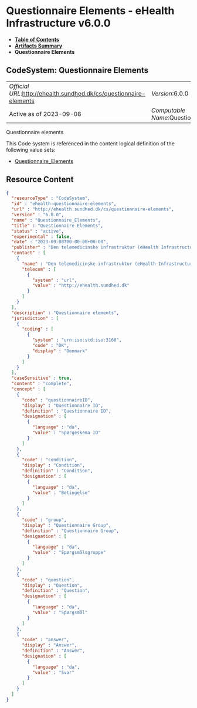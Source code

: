 # Questionnaire Elements - eHealth Infrastructure v6.0.0

* [**Table of Contents**](toc.md)
* [**Artifacts Summary**](artifacts.md)
* **Questionnaire Elements**

## CodeSystem: Questionnaire Elements 

| | |
| :--- | :--- |
| *Official URL*:http://ehealth.sundhed.dk/cs/questionnaire-elements | *Version*:6.0.0 |
| Active as of 2023-09-08 | *Computable Name*:Questionnaire_Elements |

 
Questionnaire elements 

 This Code system is referenced in the content logical definition of the following value sets: 

* [Questionnaire_Elements](ValueSet-ehealth-questionnaire-elements.md)



## Resource Content

```json
{
  "resourceType" : "CodeSystem",
  "id" : "ehealth-questionnaire-elements",
  "url" : "http://ehealth.sundhed.dk/cs/questionnaire-elements",
  "version" : "6.0.0",
  "name" : "Questionnaire_Elements",
  "title" : "Questionnaire Elements",
  "status" : "active",
  "experimental" : false,
  "date" : "2023-09-08T00:00:00+00:00",
  "publisher" : "Den telemedicinske infrastruktur (eHealth Infrastructure)",
  "contact" : [
    {
      "name" : "Den telemedicinske infrastruktur (eHealth Infrastructure)",
      "telecom" : [
        {
          "system" : "url",
          "value" : "http://ehealth.sundhed.dk"
        }
      ]
    }
  ],
  "description" : "Questionnaire elements",
  "jurisdiction" : [
    {
      "coding" : [
        {
          "system" : "urn:iso:std:iso:3166",
          "code" : "DK",
          "display" : "Denmark"
        }
      ]
    }
  ],
  "caseSensitive" : true,
  "content" : "complete",
  "concept" : [
    {
      "code" : "questionnaireID",
      "display" : "Questionnaire ID",
      "definition" : "Questionnaire ID",
      "designation" : [
        {
          "language" : "da",
          "value" : "Spørgeskema ID"
        }
      ]
    },
    {
      "code" : "condition",
      "display" : "Condition",
      "definition" : "Condition",
      "designation" : [
        {
          "language" : "da",
          "value" : "Betingelse"
        }
      ]
    },
    {
      "code" : "group",
      "display" : "Questionnaire Group",
      "definition" : "Questionnaire Group",
      "designation" : [
        {
          "language" : "da",
          "value" : "Spørgsmålsgruppe"
        }
      ]
    },
    {
      "code" : "question",
      "display" : "Question",
      "definition" : "Question",
      "designation" : [
        {
          "language" : "da",
          "value" : "Spørgsmål"
        }
      ]
    },
    {
      "code" : "answer",
      "display" : "Answer",
      "definition" : "Answer",
      "designation" : [
        {
          "language" : "da",
          "value" : "Svar"
        }
      ]
    }
  ]
}

```
